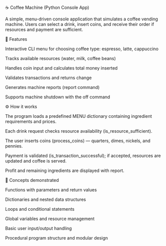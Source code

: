 ☕ Coffee Machine (Python Console App)

A simple, menu-driven console application that simulates a coffee vending machine.
Users can select a drink, insert coins, and receive their order if resources and payment are sufficient.

🧩 Features

Interactive CLI menu for choosing coffee type: espresso, latte, cappuccino

Tracks available resources (water, milk, coffee beans)

Handles coin input and calculates total money inserted

Validates transactions and returns change

Generates machine reports (report command)

Supports machine shutdown with the off command

⚙️ How it works

The program loads a predefined MENU dictionary containing ingredient requirements and prices.

Each drink request checks resource availability (is_resource_sufficient).

The user inserts coins (process_coins) — quarters, dimes, nickels, and pennies.

Payment is validated (is_transaction_successful); if accepted, resources are updated and coffee is served.

Profit and remaining ingredients are displayed with report.

🧠 Concepts demonstrated

Functions with parameters and return values

Dictionaries and nested data structures

Loops and conditional statements

Global variables and resource management

Basic user input/output handling

Procedural program structure and modular design
